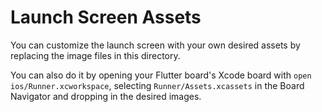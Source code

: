 # Launch Screen Assets

You can customize the launch screen with your own desired assets by replacing the image files in this directory.

You can also do it by opening your Flutter board's Xcode board with `open ios/Runner.xcworkspace`, selecting `Runner/Assets.xcassets` in the Board Navigator and dropping in the desired images.